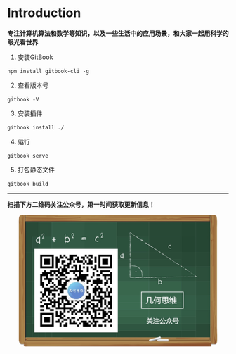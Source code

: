 # Introduction

**专注计算机算法和数学等知识，以及一些生活中的应用场景，和大家一起用科学的眼光看世界**

1. 安装GitBook
  ```
  npm install gitbook-cli -g
  ```
2. 查看版本号
  ```
  gitbook -V
  ```
3. 安装插件
  ```
  gitbook install ./
  ```
4. 运行
  ```
  gitbook serve
  ```
5. 打包静态文件
  ```
  gitbook build
  ```

---  
**扫描下方二维码关注公众号，第一时间获取更新信息！**  
<div align=center><img src="qrcode.jpg" style="height: 300px;"></div>